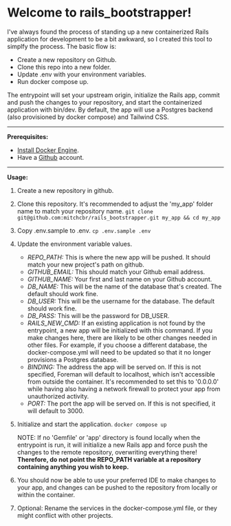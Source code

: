 # Welcome to rails_bootstrapper!

I've always found the process of standing up a new containerized Rails application for development to be a bit awkward, so I created this tool to simplfy the process. The basic flow is:
- Create a new repository on Github.
- Clone this repo into a new folder.
- Update .env with your environment variables.
- Run docker compose up.

The entrypoint will set your upstream origin, initialize the Rails app, commit and push the changes to your repository, and start the containerized application with bin/dev. By default, the app will use a Postgres backend (also provisioned by docker compose) and Tailwind CSS.

___

**Prerequisites:**
- [Install Docker Engine](https://docs.docker.com/engine/install/).
- Have a [Github](https://github.com) account.

___

**Usage:**
 1. Create a new repository in github.
 2. Clone this repository. It's recommended to adjust the 'my_app' folder name to match your repository name.
	`git clone git@github.com:mitchcbr/rails_bootstrapper.git my_app && cd my_app`
 3. Copy .env.sample to .env.
	`cp .env.sample .env`
 4. Update the environment variable values.
    - *REPO_PATH:* This is where the new app will be pushed. It should match your new project's path on github.
    - *GITHUB_EMAIL:* This should match your Github email address.
    - *GITHUB_NAME:* Your first and last name on your Github account.
    - *DB_NAME:* This will be the name of the database that's created. The default should work fine.
    - *DB_USER:* This will be the username for the database. The default should work fine.
    - *DB_PASS:* This will be the password for DB_USER.
    - *RAILS_NEW_CMD:* If an existing application is not found by the entrypoint, a new app will be initialized with this command. If you make changes here, there are likely to be other changes needed in other files. For example, if you choose a different database, the docker-compose.yml will need to be updated so that it no longer provisions a Postgres database.
    - *BINDING:* The address the app will be served on. If this is not specified, Foreman will default to localhost, which isn't accessible from outside the container. It's recommended to set this to '0.0.0.0' while having also having a network firewall to protect your app from unauthorized activity.
    - *PORT:* The port the app will be served on. If this is not specified, it will default to 3000.
 5. Initialize and start the application.
`docker compose up`

	NOTE: If no 'Gemfile' or 'app' directory is found locally when the entrypoint is run, it will initialize a new Rails app and force push the changes to the remote repository, overwriting everything there! **Therefore, do not point the REPO_PATH variable at a repository containing anything you wish to keep.**

6. You should now be able to use your preferred IDE to make changes to your app, and changes can be pushed to the repository from locally or within the container.

7. Optional: Rename the services in the docker-compose.yml file, or they might conflict with other projects.
